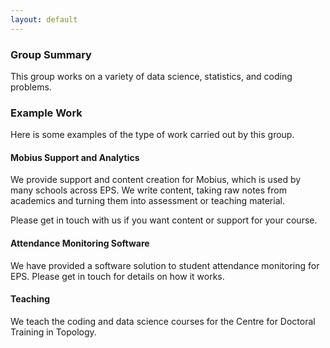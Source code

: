 ```yaml
---
layout: default
---
```


### Group Summary
This group works on a variety of data science, statistics, and coding problems.

### Example Work
Here is some examples of the type of work carried out by this group.

#### Mobius Support and Analytics
We provide support and content creation for Mobius, which is used by many schools across EPS. We write content, taking raw notes from academics and turning them into assessment or teaching material.

Please get in touch with us if you want content or support for your course.

#### Attendance Monitoring Software
We have provided a software solution to student attendance monitoring for EPS. 
Please get in touch for details on how it works.

#### Teaching
We teach the coding and data science courses for the Centre for Doctoral Training in Topology.

